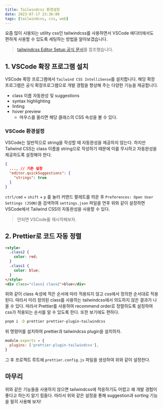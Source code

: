 ```yaml
---
title: Tailwindcss 환경설정
date: 2023-07-17 23:36:00
tags: [tailwindcss, css, web]
---
```


요즘 많이 사용되는 utility css인 tailwindcss를 사용하면서 VSCode 에디터에서도 편하게 사용할 수 있도록 세팅하는 방법을 알아보겠습니다.

> [tailwindcss Editor Setup 공식 문서](https://tailwindcss.com/docs/editor-setup)를 참조했습니다.

## 1. VSCode 확장 프로그램 설치

VSCode 확장 프로그램에서 `Tailwind CSS IntelliSense`를 설치합니다. 해당 확장 프로그램은 공식 확장프로그램으로 개발 경험을 향상해 주는 다양한 기능을 제공합니다.

- class 이름 자동완성 및 suggestions
- syntax highlighting
- linting
- hover preview
  - 마우스를 올리면 해당 클래스의 CSS 속성을 볼 수 있다.

### VSCode 환경설정

VSCode는 일반적으로 string을 작성할 때 자동완성을 제공하지 않는다. 하지만 Tailwind CSS는 class 이름을 string으로 작성하기 때문에 이를 무시하고 자동완성을 제공하도록 설정해야 한다.

```settings.json
{
  ..., // 기존 설정
  "editor.quickSuggestions": {
    "strings": true
  }
}
```

`ctrl/cmd` + `shift` + `p` 를 눌러 커맨드 팔레트를 띄운 후 `Preferences: Open User Settings (JSON)`을 검색하여 `settings.json` 파일을 연후 위와 같이 설정하면 VSCode에서 Tailwind CSS의 자동완성을 사용할 수 있다.

> 안되면 VSCode를 재시작해보자.

## 2. Prettier로 코드 자동 정렬

```html
<style>
  .class2 {
    color: red;
  }
  .class1 {
    color: blue;
  }
</style>
<div class="class1 class2">blue</div>
```

위와 같이 class 속성에 적은 순서에 따라 적용되지 않고 css에서 정의한 순서대로 적용된다. 따라서 미리 정의된 class를 사용하는 tailwindcss에서 의도하지 않은 결과가 나올 수 있다. 따라서 Prettier를 사용하여 recommend order로 정렬하도록 설정하여 css가 적용되는 순서를 알 수 있도록 한다. 또한 보기에도 편하다.

```bash
pnpm i -D prettier prettier-plugin-tailwindcss
```

위 명령어를 설치하여 prettier과 tailwindcss plugin을 설치하자.

```prettier.config.js
module.exports = {
  plugins: ['prettier-plugin-tailwindcss'],
}
```

그 후 프로젝트 루트에 `prettier.config.js` 파일을 생성하여 위와 같이 설정한다.

## 마무리

위와 같은 기능들을 사용하지 않으면 tailwindcss에 적응하기도 어렵고 왜 개발 경험이 좋다고 하는지 알기 힘들다. 따라서 위와 같은 설정을 통해 suggestion과 sorting 기능을 필히 사용해 보자!
